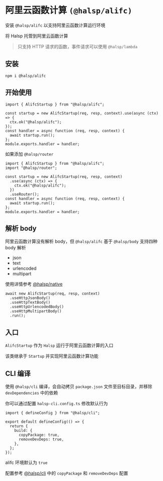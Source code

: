 # 阿里云函数计算 `(@halsp/alifc)`

安装 `@halsp/alifc` 以支持阿里云函数计算运行环境

将 Halsp 托管到阿里云函数计算

> 只支持 HTTP 请求的函数，事件请求可以使用 `@halsp/lambda`

## 安装

```
npm i @halsp/alifc
```

## 开始使用

```TS
import { AlifcStartup } from "@halsp/alifc";

const startup = new AlifcStartup(req, resp, context).use(async (ctx) => {
  ctx.ok("@halsp/alifc");
});
const handler = async function (req, resp, context) {
  await startup.run();
};
module.exports.handler = handler;
```

如果添加 `@halsp/router`

```TS
import { AlifcStartup } from "@halsp/alifc";
import "@halsp/router";

const startup = new AlifcStartup(req, resp, context)
  .use(async (ctx) => {
    ctx.ok("@halsp/alifc");
  })
  .useRouter();
const handler = async function (req, resp, context) {
  await startup.run();
};
module.exports.handler = handler;
```

## 解析 body

阿里云函数计算没有解析 body，但 `@halsp/alifc` 基于 `@halsp/body` 支持四种 body 解析

- json
- text
- urlencoded
- multipart

使用详情参考 [@halsp/native](https://github.com/halsp/native)

```TS
await new AlifcStartup(req, resp, context)
  .useHttpJsonBody()
  .useHttpTextBody()
  .useHttpUrlencodedBody()
  .useHttpMultipartBody()
  .run();
```

## 入口

`AlifcStartup` 作为 `Halsp` 运行于阿里云函数计算的入口

该类继承于 `Startup` 并实现阿里云函数计算功能

## CLI 编译

使用 `@halsp/cli` 编译，会自动拷贝 `package.json` 文件至目标目录，并移除 `devDependencies` 中的依赖

你可以通过配置 `halsp-cli.config.ts` 修改默认行为

```TS
import { defineConfig } from "@halsp/cli";

export default defineConfig(() => {
  return {
    build: {
      copyPackage: true,
      removeDevDeps: true,
    },
  };
});
```

alifc 环境默认为 `true`

配置参考 [@halsp/cli](./cli/#项目配置) 中的 `copyPackage` 和 `removeDevDeps` 配置
